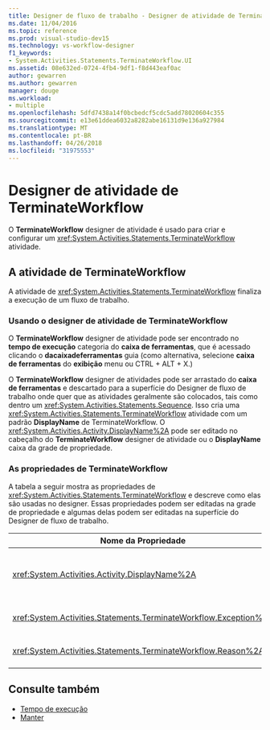 ```yaml
---
title: Designer de fluxo de trabalho - Designer de atividade de TerminateWorkflow
ms.date: 11/04/2016
ms.topic: reference
ms.prod: visual-studio-dev15
ms.technology: vs-workflow-designer
f1_keywords:
- System.Activities.Statements.TerminateWorkflow.UI
ms.assetid: 08e632ed-0724-4fb4-9df1-f8d443eaf0ac
author: gewarren
ms.author: gewarren
manager: douge
ms.workload:
- multiple
ms.openlocfilehash: 5dfd7438a14f0bcbedcf5cdc5add78020604c355
ms.sourcegitcommit: e13e61ddea6032a8282abe16131d9e136a927984
ms.translationtype: MT
ms.contentlocale: pt-BR
ms.lasthandoff: 04/26/2018
ms.locfileid: "31975553"
---
```

# <a name="terminateworkflow-activity-designer"></a>Designer de atividade de TerminateWorkflow

O **TerminateWorkflow** designer de atividade é usado para criar e configurar um <xref:System.Activities.Statements.TerminateWorkflow> atividade.

## <a name="the-terminateworkflow-activity"></a>A atividade de TerminateWorkflow

A atividade de <xref:System.Activities.Statements.TerminateWorkflow> finaliza a execução de um fluxo de trabalho.

### <a name="using-the-terminateworkflow-activity-designer"></a>Usando o designer de atividade de TerminateWorkflow

O **TerminateWorkflow** designer de atividade pode ser encontrado no **tempo de execução** categoria do **caixa de ferramentas**, que é acessado clicando o **dacaixadeferramentas** guia (como alternativa, selecione **caixa de ferramentas** do **exibição** menu ou CTRL + ALT + X.)

O **TerminateWorkflow** designer de atividades pode ser arrastado do **caixa de ferramentas** e descartado para a superfície do Designer de fluxo de trabalho onde quer que as atividades geralmente são colocados, tais como dentro um <xref:System.Activities.Statements.Sequence>. Isso cria uma <xref:System.Activities.Statements.TerminateWorkflow> atividade com um padrão **DisplayName** de TerminateWorkflow. O <xref:System.Activities.Activity.DisplayName%2A> pode ser editado no cabeçalho do **TerminateWorkflow** designer de atividade ou o **DisplayName** caixa da grade de propriedade.

### <a name="the-terminateworkflow-properties"></a>As propriedades de TerminateWorkflow

A tabela a seguir mostra as propriedades de <xref:System.Activities.Statements.TerminateWorkflow> e descreve como elas são usadas no designer. Essas propriedades podem ser editadas na grade de propriedade e algumas delas podem ser editadas na superfície do Designer de fluxo de trabalho.

|Nome da Propriedade|Necessária|Uso|
|-------------------|--------------|-----------|
|<xref:System.Activities.Activity.DisplayName%2A>|False|O nome amigável de atividade de <xref:System.Activities.Statements.TerminateWorkflow> . O padrão é TerminateWorkflow. Embora o nome para exibição não é necessário restrita, é uma prática recomendada usar um nome para exibição.|
|<xref:System.Activities.Statements.TerminateWorkflow.Exception%2A>|False|A exceção para indicar quando o fluxo de trabalho é encerrado. Defina essa propriedade na grade de propriedade.|
|<xref:System.Activities.Statements.TerminateWorkflow.Reason%2A>|False|A razão que explica como o fluxo de trabalho foi encerrado. Defina essa propriedade na grade de propriedade.|

## <a name="see-also"></a>Consulte também

- [Tempo de execução](../workflow-designer/runtime-activity-designers.md)
- [Manter](../workflow-designer/persist-activity-designer.md)